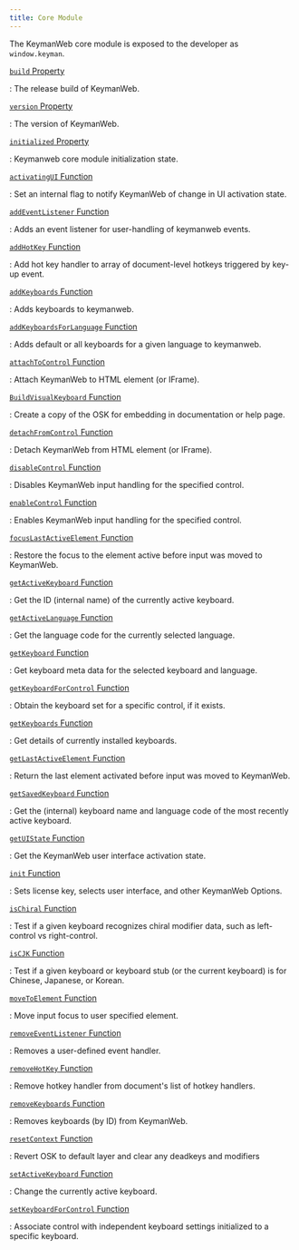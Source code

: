 ```yaml
---
title: Core Module
---
```


The KeymanWeb core module is exposed to the developer as `window.keyman`.

[`build` Property](build)

: The release build of KeymanWeb.


[`version` Property](version)

: The version of KeymanWeb.


[`initialized` Property](initialized)

: Keymanweb core module initialization state.


[`activatingUI` Function](activatingUI)

: Set an internal flag to notify KeymanWeb of change in UI activation state.


[`addEventListener` Function](addEventListener)

: Adds an event listener for user-handling of keymanweb events.


[`addHotKey` Function](addHotKey)

: Add hot key handler to array of document-level hotkeys triggered by key-up
  event.


[`addKeyboards` Function](addKeyboards)

: Adds keyboards to keymanweb.


[`addKeyboardsForLanguage` Function](addKeyboardsForLanguage)

: Adds default or all keyboards for a given language to keymanweb.


[`attachToControl` Function](attachToControl)

: Attach KeymanWeb to HTML element (or IFrame).


[ `BuildVisualKeyboard` Function](BuildVisualKeyboard)

: Create a copy of the OSK for embedding in documentation or help page.


[`detachFromControl` Function](detachFromControl)

: Detach KeymanWeb from HTML element (or IFrame).


[`disableControl` Function](disableControl)

: Disables KeymanWeb input handling for the specified control.


[`enableControl` Function](enableControl)

: Enables KeymanWeb input handling for the specified control.


[`focusLastActiveElement` Function](focusLastActiveElement)

: Restore the focus to the element active before input was moved to KeymanWeb.


[`getActiveKeyboard` Function](getActiveKeyboard)

: Get the ID (internal name) of the currently active keyboard.


[`getActiveLanguage` Function](getActiveLanguage)

: Get the language code for the currently selected language.


[`getKeyboard` Function](getKeyboard)

: Get keyboard meta data for the selected keyboard and language.


[`getKeyboardForControl` Function](getKeyboardForControl)

: Obtain the keyboard set for a specific control, if it exists.


[`getKeyboards` Function](getKeyboards)

: Get details of currently installed keyboards.


[`getLastActiveElement` Function](getLastActiveElement)

: Return the last element activated before input was moved to KeymanWeb.


[`getSavedKeyboard` Function](getSavedKeyboard)

: Get the (internal) keyboard name and language code of the most recently active
  keyboard.


[`getUIState` Function](getUIState)

: Get the KeymanWeb user interface activation state.


[`init` Function](init)

: Sets license key, selects user interface, and other KeymanWeb Options.


[`isChiral` Function](isChiral)

: Test if a given keyboard recognizes chiral modifier data, such as left-control
  vs right-control.


[`isCJK` Function](isCJK)

: Test if a given keyboard or keyboard stub (or the current keyboard) is for
  Chinese, Japanese, or Korean.


[`moveToElement` Function](moveToElement)

: Move input focus to user specified element.


[`removeEventListener` Function](removeEventListener)

: Removes a user-defined event handler.


[`removeHotKey` Function](removeHotKey)

: Remove hotkey handler from document's list of hotkey handlers.


[`removeKeyboards` Function](removeKeyboards)

: Removes keyboards (by ID) from KeymanWeb.


[`resetContext` Function](resetContext)

: Revert OSK to default layer and clear any deadkeys and modifiers


[`setActiveKeyboard` Function](setActiveKeyboard)

: Change the currently active keyboard.


[`setKeyboardForControl` Function](setKeyboardForControl)

: Associate control with independent keyboard settings initialized to a specific
  keyboard.
